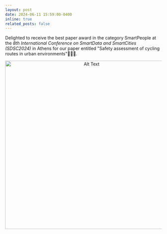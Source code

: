 ```yaml
---
layout: post
date: 2024-06-11 15:59:00-0400
inline: true
related_posts: false
---
```


Delighted to receive the best paper award in the category SmartPeople at the *8th International Conference on SmartData and SmartCities (SDSC2024)* in Athens for our paper entitled "Safety assessment of cycling routes in urban environments":tada::tada::tada:.
<div style="text-align: center;">
    <img src="{{ site.baseurl }}/assets/img/news/SDSC 2024 Best Paper.jpg" alt="Alt Text" width="540" height="auto">
</div>


